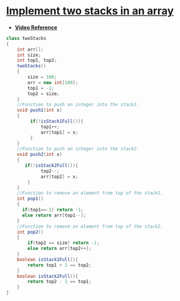 # [**Implement two stacks in an array**](https://practice.geeksforgeeks.org/problems/implement-two-stacks-in-an-array/1#)
- [**Video Reference**](https://youtu.be/cJgVdvWz4iU)
```java
class twoStacks
{
    int arr[];
    int size;
    int top1, top2;
    twoStacks()
    {
        size = 100; 
        arr = new int[100]; 
        top1 = -1; 
        top2 = size;
    }
    //Function to push an integer into the stack1.
    void push1(int x)
    {
         if(!isStack1Full()){        
             top1++;
             arr[top1] = x;
         }
    }
    //Function to push an integer into the stack2.
    void push2(int x)
    {
       if(!isStack2Full()){        
             top2--;
             arr[top2] = x;
        }
    }
    //Function to remove an element from top of the stack1.
    int pop1()
    {
      if(top1==-1) return -1;
      else return arr[top1--];
    }
    //Function to remove an element from top of the stack2.
    int pop2()
    {
        if(top2 == size) return -1;
        else return arr[top2++];   
    }
    boolean isStack1Full(){
        return top1 + 1 == top2;
    }
    boolean isStack2Full(){
        return top2 - 1 == top1;
    }
}
```
